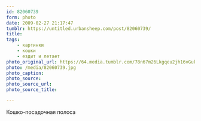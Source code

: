 ```yaml
---
id: 82060739
form: photo
date: 2009-02-27 21:17:47
tumblr: https://untitled.urbansheep.com/post/82060739/
title:
tags:
    - картинки
    - кошки
    - ездит и летает
photo_original_url: https://64.media.tumblr.com/78n67m26Lkgqeu2jh16vGukCo1_500.jpg
photo: /media/82060739.jpg
photo_caption: 
photo_source:
photo_source_url:
photo_source_title:

---
```


<p>Кошко-посадочная полоса</p>
